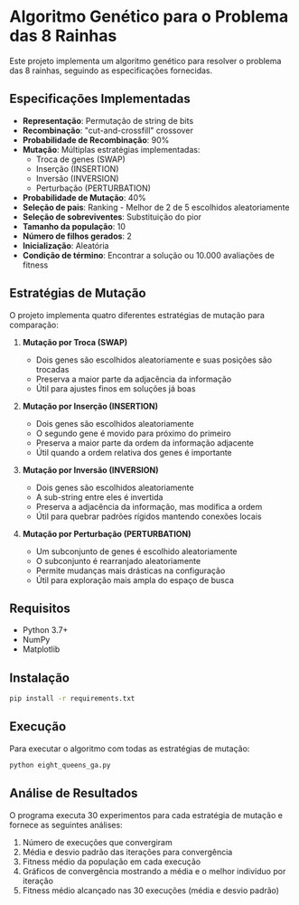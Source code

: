 # Algoritmo Genético para o Problema das 8 Rainhas

Este projeto implementa um algoritmo genético para resolver o problema das 8 rainhas, seguindo as especificações fornecidas.

## Especificações Implementadas

- **Representação**: Permutação de string de bits
- **Recombinação**: "cut-and-crossfill" crossover
- **Probabilidade de Recombinação**: 90%
- **Mutação**: Múltiplas estratégias implementadas:
  - Troca de genes (SWAP)
  - Inserção (INSERTION)
  - Inversão (INVERSION)
  - Perturbação (PERTURBATION)
- **Probabilidade de Mutação**: 40%
- **Seleção de pais**: Ranking - Melhor de 2 de 5 escolhidos aleatoriamente
- **Seleção de sobreviventes**: Substituição do pior
- **Tamanho da população**: 10
- **Número de filhos gerados**: 2
- **Inicialização**: Aleatória
- **Condição de término**: Encontrar a solução ou 10.000 avaliações de fitness

## Estratégias de Mutação

O projeto implementa quatro diferentes estratégias de mutação para comparação:

1. **Mutação por Troca (SWAP)**
   - Dois genes são escolhidos aleatoriamente e suas posições são trocadas
   - Preserva a maior parte da adjacência da informação
   - Útil para ajustes finos em soluções já boas

2. **Mutação por Inserção (INSERTION)**
   - Dois genes são escolhidos aleatoriamente
   - O segundo gene é movido para próximo do primeiro
   - Preserva a maior parte da ordem da informação adjacente
   - Útil quando a ordem relativa dos genes é importante

3. **Mutação por Inversão (INVERSION)**
   - Dois genes são escolhidos aleatoriamente
   - A sub-string entre eles é invertida
   - Preserva a adjacência da informação, mas modifica a ordem
   - Útil para quebrar padrões rígidos mantendo conexões locais

4. **Mutação por Perturbação (PERTURBATION)**
   - Um subconjunto de genes é escolhido aleatoriamente
   - O subconjunto é rearranjado aleatoriamente
   - Permite mudanças mais drásticas na configuração
   - Útil para exploração mais ampla do espaço de busca

## Requisitos

- Python 3.7+
- NumPy
- Matplotlib

## Instalação

```bash
pip install -r requirements.txt
```

## Execução

Para executar o algoritmo com todas as estratégias de mutação:

```bash
python eight_queens_ga.py
```

## Análise de Resultados

O programa executa 30 experimentos para cada estratégia de mutação e fornece as seguintes análises:

1. Número de execuções que convergiram
2. Média e desvio padrão das iterações para convergência
3. Fitness médio da população em cada execução
4. Gráficos de convergência mostrando a média e o melhor indivíduo por iteração
5. Fitness médio alcançado nas 30 execuções (média e desvio padrão) 